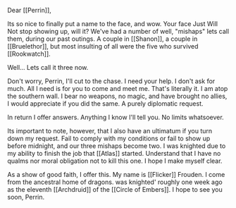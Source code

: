 Dear [[Perrin]],

Its so nice to finally put a name to the face, and wow. Your face Just Will Not stop showing up, will it? We've had a number of well, "mishaps" lets call them, during our past outings. A couple in [[Shanon]], a couple in [[Bruelethor]], but most insulting of all were the five who survived [[Rookwatch]].

Well...
Lets call it three now.

Don't worry, Perrin, I'll cut to the chase. I need your help. I don't ask for much. All I need is for you to come and meet me. That's literally it. I am atop the southern wall. I bear no weapons, no magic, and have brought no allies, I would appreciate if you did the same. A purely diplomatic request.

In return I offer answers. Anything I know I'll tell you. No limits whatsoever.

Its important to note, however, that I also have an ultimatum if you turn down my request. Fail to comply with my conditions or fail to show up before midnight, and our three mishaps become two. I was knighted due to my ability to finish the job that [[Atlas]] started. Understand that I have no qualms nor moral obligation not to kill this one. I hope I make myself clear.

As a show of good faith, I offer this. My name is [[Flicker]] Frouden. I come from the ancestral home of dragons. was knighted' roughly one week ago as the eleventh [[Archdruid]] of the [[Circle of Embers]]. I hope to see you soon, Perrin.